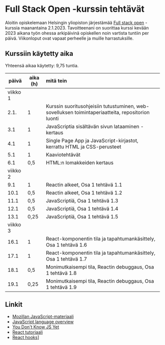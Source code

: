 # Full Stack Open -kurssin tehtävät

Aloitin opiskelemaan Helsingin yliopiston järjestämää [Full stack open](https://fullstackopen.com/) -kurssia maanantaina 2.1.2023. Tavoitteenani on suorittaa kurssi kevään 2023 aikana työn ohessa arkipäivinä opiskellen noin vartista tuntiin per päivä. Viikonloput ovat vapaat perheelle ja muille harrastuksille.

## Kurssiin käytetty aika

Yhteensä aikaa käytetty: 9,75 tuntia.

| päivä | aika (h) | mitä tein |
| ------| -------- | :----------------------------------------------------------- |
| viikko 1 |  |  |
| 2.1.  | 1        | Kurssin suoritusohjeisiin tutustuminen, web-sovelluksen toimintaperiaatteita, repositorion luonti |
| 3.1   | 1        | JavaScriptia sisältävän sivun lataaminen - kertaus |
| 4.1   | 1        | Single Page App ja JavaScript-kirjastot, kerrattu HTML ja CSS-perusteet |
| 5.1   | 1        | Kaaviotehtävät |
| 6.1   | 0,5      | HTML:n lomakkeiden kertaus |
| viikko 2 |  |  |
| 9.1   | 1        | Reactin alkeet, Osa 1 tehtävä 1.1 |
| 10.1  | 0,5      | Reactin alkeet, Osa 1 tehtävä 1.2 |
| 11.1  | 0,5      | JavaScriptiä, Osa 1 tehtävä 1.3 |
| 12.1  | 0,5      | JavaScriptiä, Osa 1 tehtävä 1.4 |
| 13.1  | 0,25     | JavaScriptiä, Osa 1 tehtävä 1.5 |
| viikko 3 |  |  |
| 16.1  | 1        | React-komponentin tila ja tapahtumankäsittely, Osa 1 tehtävä 1.6 |
| 17.1  | 1        | React-komponentin tila ja tapahtumankäsittely, Osa 1 tehtävä 1.7 |
| 18.1  | 0,5      | Monimutkaisempi tila, Reactin debuggaus, Osa 1 tehtävä 1.8 |
| 19.1  | 0,25     | Monimutkaisempi tila, Reactin debuggaus, Osa 1 tehtävä 1.9 |

## Linkit
- [Mozillan JavaScript-materiaali](https://developer.mozilla.org/en-US/docs/Web/JavaScript)
- [JavaScript language overview](https://developer.mozilla.org/en-US/docs/Web/JavaScript/Language_Overview)
- [You Don't Know JS Yet](https://github.com/getify/You-Dont-Know-JS)
- [React tutoriaali](https://reactjs.org/tutorial/tutorial.html)
- [React hooks](https://reactjs.org/docs/hooks-state.html)]

